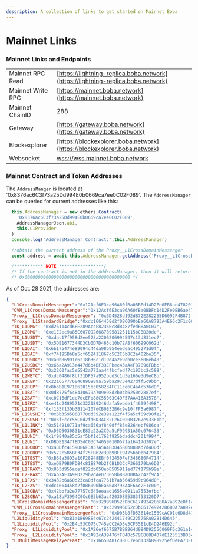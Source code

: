 ```yaml
---
description: A collection of links to get started on Mainnet Boba
---
```


# Mainnet Links

### Mainnet Links and Endpoints

|                   |                                                                                  |
| ----------------- | -------------------------------------------------------------------------------- |
| Mainnet RPC Read  | [https://lightning-replica.boba.network](https://lightning-replica.boba.network) |
| Mainnet Write RPC | [https://mainnet.boba.network](https://mainnet.boba.network)                     |
| Mainnet ChainID   | 288                                                                              |
| Gateway           | [https://gateway.boba.network](https://gateway.boba.network)                     |
| Blockexplorer     | [https://blockexplorer.boba.network](https://blockexplorer.boba.network)         |
| Websocket         | [wss://wss.mainnet.boba.network](wss://wss.mainnet.boba.network)                 |

### Mainnet Contract and Token Addresses

The `AddressManger` is located at '0x8376ac6C3f73a25Dd994E0b0669ca7ee0C02F089'. The `AddressManager` can be queried for current addresses like this:

```javascript
  this.AddressManager = new ethers.Contract(
    '0x8376ac6C3f73a25Dd994E0b0669ca7ee0C02F089',
    AddressManagerJson.abi,
    this.L1Provider
  )
  console.log("AddressManager Contract:",this.AddressManager)

  //obtain the current address of the Proxy__L1CrossDomainMessenger
  const address = await this.AddressManager.getAddress('Proxy__L1CrossDomainMessenger')

  /*********** NOTE *****************/
  /* If the contract is not in the AddressManager, then it will return the zero address: */
  /* 0x0000000000000000000000000000000000000000 */
```

As of Oct. 28 2021, the addresses are:

```json
{
  "L1CrossDomainMessenger":"0x12Acf6E3ca96A60fBa0BBFd14D2Fe0EB6ae47820",
  "OVM_L1CrossDomainMessenger":"0x12Acf6E3ca96A60fBa0BBFd14D2Fe0EB6ae47820",
  "Proxy__L1CrossDomainMessenger": "0x6D4528d192dB72E282265D6092F4B872f9Dff69e",
  "Proxy__L1StandardBridge":"0xdc1664458d2f0B6090bEa60A8793A4E66c2F1c00",
  "TK_L1OMG": "0xd26114cd6EE289AccF82350c8d8487fedB8A0C07",
  "TK_L2OMG": "0xe1E2ec9a85C607092668789581251115bCBD20de",
  "TK_L1USDT": "0xdac17f958d2ee523a2206206994597c13d831ec7",
  "TK_L2USDT": "0x5DE1677344D3Cb0D7D465c10b72A8f60699C062d",
  "TK_L1DAI": "0x6b175474e89094c44da98b954eedeac495271d0f",
  "TK_L2DAI": "0xf74195Bb8a5cf652411867c5C2C5b8C2a402be35",
  "TK_L1USDC": "0xa0b86991c6218b36c1d19d4a2e9eb0ce3606eb48",
  "TK_L2USDC": "0x66a2A913e447d6b4BF33EFbec43aAeF87890FBbc",
  "TK_L1WBTC": "0x2260fac5e5542a773aa44fbcfedf7c193bc2c599",
  "TK_L2WBTC": "0xdc0486f8bf31DF57a952bcd3c1d3e166e3d9eC8b",
  "TK_L1REP": "0x221657776846890989a759ba2973e427dff5c9bb",
  "TK_L2REP": "0x8b5B1E971862015bc058234FC11ce6C4a4c536dD",
  "TK_L1BAT": "0x0d8775f648430679a709e98d2b0cb6250d2887ef",
  "TK_L2BAT": "0xc0C16dF1ee7dcEFb88C55003C49F57AA416A3578",
  "TK_L1ZRX": "0xe41d2489571d322189246dafa5ebde1f4699f498",
  "TK_L2ZRX": "0xf135f13Db3B114107dCB0B32B6c9e10fFF5a6987",
  "TK_L1SUSHI": "0x6b3595068778dd592e39a122f4f5a5cf09c90fe2",
  "TK_L2SUSHI": "0x5fFccc55C0d2fd6D3AC32C26C020B3267e933F1b",
  "TK_L1LINK": "0x514910771af9ca656af840dff83e8264ecf986ca",
  "TK_L2LINK": "0xD5D5030831eE83e22a2C9a5cF99931A50c676433",
  "TK_L1UNI": "0x1f9840a85d5af5bf1d1762f925bdaddc4201f984",
  "TK_L2UNI": "0xDBDE1347fED5dC03C74059010D571a16417d307e",
  "TK_L1DODO": "0x43Dfc4159D86F3A37A5A4B3D4580b888ad7d4DDd",
  "TK_L2DODO": "0x572c5B5BF34f75FB62c39b9BFE9A75bb0bb47984",
  "TK_L1TEST": "0xB68a38D3a10F28948EBf0f2450Fef348680F4714",
  "TK_L2TEST": "0xeDB79B0FD84c81E870b2fCB1D3CcF366179bA6D2",
  "TK_L1FRAX": "0x853d955acef822db058eb8505911ed77f175b99e",
  "TK_L2FRAX": "0xAb2AF3A98D229b7dAeD7305Bb88aD0BA2c42f9cA",
  "TK_L1FXS": "0x3432b6a60d23ca0dfca7761b7ab56459d9c964d0",
  "TK_L2FXS": "0xdc1664458d2f0B6090bEa60A8793A4E66c2F1c00",
  "TK_L1BOBA": "0x42bbfa2e77757c645eeaad1655e0911a7553efbc",
  "TK_L2BOBA": "0xa18bF3994C0Cc6E3b63ac420308E5383f53120D7",
  "L1CrossDomainMessengerFast": "0x329996D52cDbC617492428680A7a892e8f1c7c8C",
  "OVM_L1CrossDomainMessengerFast": "0x329996D52cDbC617492428680A7a892e8f1c7c8C",
  "Proxy__L1CrossDomainMessengerFast": "0xD05b8fD53614e1569cAC01c6D8d41416d0a7257E",
  "L2LiquidityPool": "0xB1a1B698E4c67c242441749C22575FA02B14D645",
  "L1LiquidityPool": "0x2B4c53C075c745eCC2AD3e3CF35E1cE4D246E92c",
  "Proxy__L1LiquidityPool": "0x1A26ef6575B7BBB864d984D9255C069F6c361a14",
  "Proxy__L2LiquidityPool": "0x3A92cA39476fF84Dc579C868D4D7dE125513B034",
  "L1MultiMessageRelayerFast": "0x16650A81cD8CC7e6d132bB98925efDeEA73E0d59"
}
```
